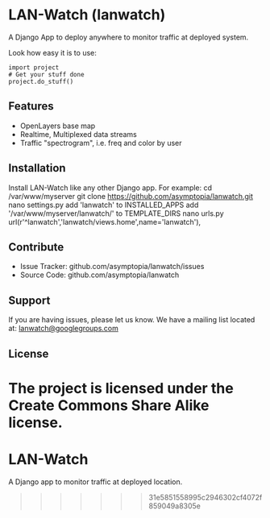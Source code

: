 LAN-Watch (lanwatch)
====================

A Django App to deploy anywhere to monitor traffic at deployed system.

Look how easy it is to use:

    import project
    # Get your stuff done
    project.do_stuff()

Features
--------

- OpenLayers base map
- Realtime, Multiplexed data streams
- Traffic "spectrogram", i.e. freq and color by user


Installation
------------

Install LAN-Watch like any other Django app.  For example:
	cd /var/www/myserver
	git clone https://github.com/asymptopia/lanwatch.git 
	nano settings.py
		add 'lanwatch' to INSTALLED_APPS
		add '/var/www/myserver/lanwatch/' to TEMPLATE_DIRS
	nano urls.py
		url(r'^lanwatch','lanwatch/views.home',name='lanwatch'),


Contribute
----------

- Issue Tracker: github.com/asymptopia/lanwatch/issues
- Source Code: github.com/asymptopia/lanwatch

Support
-------

If you are having issues, please let us know.
We have a mailing list located at: lanwatch@googlegroups.com

License
-------

The project is licensed under the Create Commons Share Alike license.
=======
# LAN-Watch
A Django app to monitor traffic at deployed location.
>>>>>>> 31e5851558995c2946302cf4072f859049a8305e
